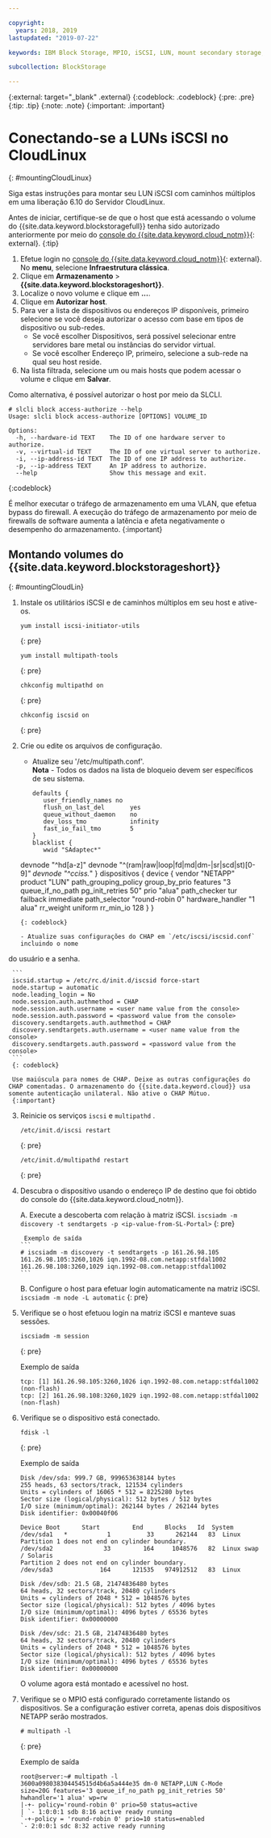 ```yaml
---

copyright:
  years: 2018, 2019
lastupdated: "2019-07-22"

keywords: IBM Block Storage, MPIO, iSCSI, LUN, mount secondary storage, mount storage in CloudLinux

subcollection: BlockStorage

---
```

{:external: target="_blank" .external}
{:codeblock: .codeblock}
{:pre: .pre}
{:tip: .tip}
{:note: .note}
{:important: .important}

# Conectando-se a LUNs iSCSI no CloudLinux
{: #mountingCloudLinux}

Siga estas instruções para montar seu LUN iSCSI com caminhos múltiplos em uma liberação 6.10 do
Servidor CloudLinux.

Antes de iniciar, certifique-se de que o host que está acessando o volume do
{{site.data.keyword.blockstoragefull}} tenha sido autorizado anteriormente por meio do [console
do {{site.data.keyword.cloud_notm}}](https://{DomainName}/classic){: external}.
{:tip}

1. Efetue login no [console do {{site.data.keyword.cloud_notm}}](https://{DomainName}/){: external}. No **menu**, selecione **Infraestrutura clássica**.
2. Clique em **Armazenamento** > **{{site.data.keyword.blockstorageshort}}**.
3. Localize o novo volume e clique em **...**.
4. Clique em **Autorizar host**.
5. Para ver a lista de dispositivos ou endereços IP disponíveis, primeiro selecione se você deseja autorizar o acesso com base em tipos de dispositivo ou sub-redes.
   - Se você escolher Dispositivos, será possível selecionar entre servidores bare metal ou instâncias do servidor virtual.
   - Se você escolher Endereço IP, primeiro, selecione a sub-rede na qual seu host reside.
6. Na lista filtrada, selecione um ou mais hosts que podem acessar o volume e clique em **Salvar**.

Como alternativa, é possível autorizar o host por meio da SLCLI.
```
# slcli block access-authorize --help
Usage: slcli block access-authorize [OPTIONS] VOLUME_ID

Options:
  -h, --hardware-id TEXT    The ID of one hardware server to authorize.
  -v, --virtual-id TEXT     The ID of one virtual server to authorize.
  -i, --ip-address-id TEXT  The ID of one IP address to authorize.
  -p, --ip-address TEXT     An IP address to authorize.
  --help                    Show this message and exit.
```
{:codeblock}

É melhor executar o tráfego de armazenamento em uma VLAN, que efetua bypass do firewall. A execução do tráfego de armazenamento por meio de firewalls de software aumenta a latência e afeta negativamente o desempenho do armazenamento.
{:important}

## Montando volumes do {{site.data.keyword.blockstorageshort}}
{: #mountingCloudLin}

1. Instale os utilitários iSCSI e de caminhos múltiplos em seu host e ative-os.
   ```
   yum install iscsi-initiator-utils
   ```
   {: pre}

   ```
   yum install multipath-tools

   ```
   {: pre}

   ```
   chkconfig multipathd on
   ```
   {: pre}

   ```
   chkconfig iscsid on
   ```
   {: pre}

2. Crie ou edite os arquivos de configuração.
   - Atualize seu '/etc/multipath.conf'. <br/>**Nota** - Todos os dados na lista de bloqueio devem ser específicos de seu sistema.
     ```
     defaults {
        user_friendly_names no
        flush_on_last_del       yes
        queue_without_daemon    no
        dev_loss_tmo            infinity
        fast_io_fail_tmo        5
     }
     blacklist {
        wwid "SAdaptec*"
   devnode "^hd[a-z]"
   devnode "^(ram|raw|loop|fd|md|dm-|sr|scd|st)[0-9]*"
        devnode "^cciss.*"
	}
     dispositivos {
     device {
        vendor "NETAPP"
   product "LUN"
   path_grouping_policy group_by_prio
   features "3 queue_if_no_path pg_init_retries 50"
   prio "alua"
   path_checker tur
   failback immediate
   path_selector "round-robin 0"
   hardware_handler "1 alua"
   rr_weight uniform
   rr_min_io 128
   }
     }
     ```
     {: codeblock}

   - Atualize suas configurações do CHAP em `/etc/iscsi/iscsid.conf` incluindo o nome
do usuário e a senha.

     ```
     iscsid.startup = /etc/rc.d/init.d/iscsid force-start
     node.startup = automatic
     node.leading_login = No
     node.session.auth.authmethod = CHAP
     node.session.auth.username = <user name value from the console>
     node.session.auth.password = <password value from the console>
     discovery.sendtargets.auth.authmethod = CHAP
     discovery.sendtargets.auth.username = <user name value from the console>
     discovery.sendtargets.auth.password = <password value from the console>
     ```
     {: codeblock}

     Use maiúscula para nomes de CHAP. Deixe as outras configurações do CHAP comentadas. O armazenamento do {{site.data.keyword.cloud}} usa somente autenticação unilateral. Não ative o CHAP Mútuo.
     {:important}


3. Reinicie os serviços  ` iscsi `  e  ` multipathd ` .
   ```
   /etc/init.d/iscsi restart   
   ```
   {: pre}

   ```
   /etc/init.d/multipathd restart   
   ```
   {: pre}

4. Descubra o dispositivo usando o endereço IP de destino que foi obtido do console do {{site.data.keyword.cloud_notm}}.

     A. Execute a descoberta com relação à matriz iSCSI.
       ```
       iscsiadm -m discovery -t sendtargets -p <ip-value-from-SL-Portal>
       ```
       {: pre}

        Exemplo de saída
       ```
       # iscsiadm -m discovery -t sendtargets -p 161.26.98.105
       161.26.98.105:3260,1026 iqn.1992-08.com.netapp:stfdal1002
       161.26.98.108:3260,1029 iqn.1992-08.com.netapp:stfdal1002
       ```

     B. Configure o host para efetuar login automaticamente na matriz iSCSI.
       ```
       iscsiadm -m node -L automatic
       ```
       {: pre}

5. Verifique se o host efetuou login na matriz iSCSI e manteve suas sessões.
   ```
   iscsiadm -m session
   ```
   {: pre}

   Exemplo de saída
   ```
   tcp: [1] 161.26.98.105:3260,1026 iqn.1992-08.com.netapp:stfdal1002 (non-flash)
   tcp: [2] 161.26.98.108:3260,1029 iqn.1992-08.com.netapp:stfdal1002 (non-flash)
   ```


6. Verifique se o dispositivo está conectado.
   ```
   fdisk -l
   ```
   {: pre}

   Exemplo de saída
   ```
   Disk /dev/sda: 999.7 GB, 999653638144 bytes
   255 heads, 63 sectors/track, 121534 cylinders
   Units = cylinders of 16065 * 512 = 8225280 bytes
   Sector size (logical/physical): 512 bytes / 512 bytes
   I/O size (minimum/optimal): 262144 bytes / 262144 bytes
   Disk identifier: 0x00040f06

   Device Boot      Start         End      Blocks   Id  System
   /dev/sda1   *           1          33      262144   83  Linux
   Partition 1 does not end on cylinder boundary.
   /dev/sda2              33         164     1048576   82  Linux swap / Solaris
   Partition 2 does not end on cylinder boundary.
   /dev/sda3             164      121535   974912512   83  Linux

   Disk /dev/sdb: 21.5 GB, 21474836480 bytes
   64 heads, 32 sectors/track, 20480 cylinders
   Units = cylinders of 2048 * 512 = 1048576 bytes
   Sector size (logical/physical): 512 bytes / 4096 bytes
   I/O size (minimum/optimal): 4096 bytes / 65536 bytes
   Disk identifier: 0x00000000

   Disk /dev/sdc: 21.5 GB, 21474836480 bytes
   64 heads, 32 sectors/track, 20480 cylinders
   Units = cylinders of 2048 * 512 = 1048576 bytes
   Sector size (logical/physical): 512 bytes / 4096 bytes
   I/O size (minimum/optimal): 4096 bytes / 65536 bytes
   Disk identifier: 0x00000000
   ```

   O volume agora está montado e acessível no host.

7. Verifique se o MPIO está configurado corretamente listando os dispositivos. Se a configuração estiver correta, apenas dois dispositivos NETAPP serão mostrados.

   ```
   # multipath -l
   ```
   {: pre}

   Exemplo de saída
   ```
   root@server:~# multipath -l
   3600a098038304454515d4b6a5a444e35 dm-0 NETAPP,LUN C-Mode
   size=20G features='3 queue_if_no_path pg_init_retries 50' hwhandler='1 alua' wp=rw
   |-+- policy='round-robin 0' prio=50 status=active
   | `- 1:0:0:1 sdb 8:16 active ready running
   `-+-policy = 'round-robin 0' prio=10 status=enabled
   `- 2:0:0:1 sdc 8:32 active ready running
   ```
